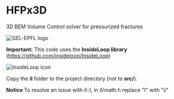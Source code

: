 # HFPx3D
3D BEM
Volume Control solver for pressurized fractures

![GEL-EPFL logo](http://gel.epfl.ch/files/content/sites/gel/files/Pictures/LOGOGEL-final-right-01.png)

**Important:** This code uses the **InsideLoop library** (https://github.com/insideloop/InsideLoop)

![InsideLoop icon](http://www.insideloop.io/wp-content/uploads/2014/09/inside-loop-logo-front.png)

Copy the **il** folder to the project directory (not to **src/**).

**Notice** To resolve an issue with il::I, in il/math.h replace "I" with "ii"